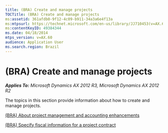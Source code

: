 ```yaml
---
title: (BRA) Create and manage projects
TOCTitle: (BRA) Create and manage projects
ms:assetid: 361afdb0-9f12-4c09-b911-34a3a6e4f13a
ms:mtpsurl: https://technet.microsoft.com/en-us/library/JJ710453(v=AX.60)
ms:contentKeyID: 49384344
ms.date: 04/18/2014
mtps_version: v=AX.60
audience: Application User
ms.search.region: Brazil
---
```


# (BRA) Create and manage projects 


_**Applies To:** Microsoft Dynamics AX 2012 R3, Microsoft Dynamics AX 2012 R2_

The topics in this section provide information about how to create and manage projects.

[(BRA) About project management and accounting enhancements](bra-about-project-management-and-accounting-enhancements.md)

[(BRA) Specify fiscal information for a project contract](bra-specify-fiscal-information-for-a-project-contract.md)

  


